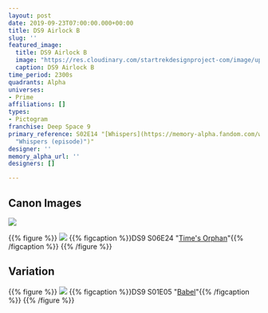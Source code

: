 ```yaml
---
layout: post
date: 2019-09-23T07:00:00.000+00:00
title: DS9 Airlock B
slug: ''
featured_image:
  title: DS9 Airlock B
  image: "https://res.cloudinary.com/startrekdesignproject-com/image/upload/v1569292901/DS9AirlockB.png"
  caption: DS9 Airlock B
time_period: 2300s
quadrants: Alpha
universes:
- Prime
affiliations: []
types:
- Pictogram
franchise: Deep Space 9
primary_reference: S02E14 "[Whispers](https://memory-alpha.fandom.com/wiki/Whispers
  "Whispers (episode)")"
designer: ''
memory_alpha_url: ''
designers: []

---
```

## Canon Images

![](https://res.cloudinary.com/startrekdesignproject-com/image/upload/v1569292901/DS9AirlockB-Whispers.jpg)

{{% figure %}}
![](https://res.cloudinary.com/startrekdesignproject-com/image/upload/v1569292901/DS9AirlockB-Time_sOrphan.jpg) {{% figcaption %}}DS9 S06E24 "[Time's Orphan](https://memory-alpha.fandom.com/wiki/Time%27s_Orphan_(episode) "Time's Orphan (episode)")"{{% /figcaption %}} {{% /figure %}}

## Variation

{{% figure %}}
![](https://res.cloudinary.com/startrekdesignproject-com/image/upload/v1569292901/DS9AirlockB_Var-Babel.jpg) {{% figcaption %}}DS9 S01E05 "[Babel](https://memory-alpha.fandom.com/wiki/Babel_(episode) "Babel (episode)")"{{% /figcaption %}} {{% /figure %}}